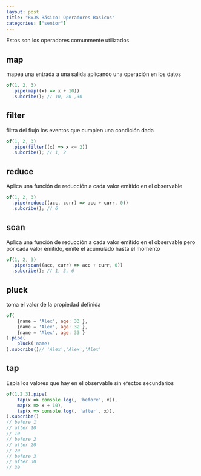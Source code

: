 ```yaml
---
layout: post
title: "RxJS Básico: Operadores Basicos"
categories: ["senior"]
---
```


Estos son los operadores comunmente utilizados<!--more-->.

## map

mapea una entrada a una salida aplicando una operación en los datos

```javascript
of(1, 2, 3)
  .pipe(map((x) => x + 10))
  .subcribe(); // 10, 20 ,30
```

## filter

filtra del flujo los eventos que cumplen una condición dada

```javascript
of(1, 2, 3)
  .pipe(filter((x) => x <= 2))
  .subcribe(); // 1, 2
```

## reduce

Aplica una función de reducción a cada valor emitido en el observable

```javascript
of(1, 2, 3)
  .pipe(reduce((acc, curr) => acc + curr, 0))
  .subcribe(); // 6
```

## scan

Aplica una función de reducción a cada valor emitido en el observable pero por cada valor emitido, emite el acumulado hasta el momento

```javascript
of(1, 2, 3)
  .pipe(scan((acc, curr) => acc + curr, 0))
  .subcribe(); // 1, 3, 6
```

## pluck

toma el valor de la propiedad definida

```javascript
of(
    {name = 'Alex', age: 33 },
    {name = 'Alex', age: 32 },
    {name = 'Alex', age: 33 }
).pipe(
    pluck('name)
).subcribe()// 'Alex','Alex','Alex'
```

## tap

Espía los valores que hay en el observable sin efectos secundarios

```javascript
of(1,2,3).pipe(
    tap(x => console.log(, 'before', x)),
    map(x => x + 10),
    tap(x => console.log(, 'after', x)),
).subcribe()
// before 1
// after 10
// 10
// before 2
// after 20
// 20
// before 3
// after 30
// 30
```
